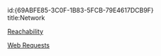 id:{69ABFE85-3C0F-1B83-5FCB-79E4617DCB9F}  
title:Network  

[Reachability](/recipes/ios/network/reachability)

 [Web Requests](/recipes/ios/network/web_requests)